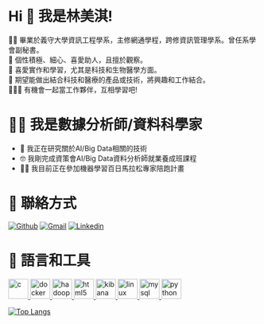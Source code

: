 # Hi 👋 我是林美淇!                                                                                                                                                               
👩‍🎓 畢業於義守大學資訊工程學系，主修網通學程，跨修資訊管理學系。曾任系學會副秘書。                                                                                                   
🧡 個性積極、細心、喜愛助人，且擅於觀察。                                                                                                                                     
🧐 喜愛實作和學習，尤其是科技和生物醫學方面。                                                                                                                                       
🙏 期望能做出結合科技和醫療的產品或技術，將興趣和工作結合。                                                                                                                           
🧑‍🤝‍🧑 有機會一起當工作夥伴，互相學習吧!

# 👩‍💻 我是數據分析師/資料科學家 
- 🔭 我正在研究關於AI/Big Data相關的技術                                                                                                                                           
- 🤓 我剛完成資策會AI/Big Data資料分析師就業養成班課程                                                                                                                             
- 🏃‍♀️ 我目前正在參加機器學習百日馬拉松專家陪跑計畫
 
 # 💬 聯絡方式
[![Github](https://img.shields.io/badge/-Github-333?style=flat&logo=Github&logoColor=white)](https://github.com/LinMeiCh/)
[![Gmail](https://img.shields.io/badge/-Gmail-c14438?style=flat&logo=Gmail&logoColor=white)](ntp925531@gmail.com)
[![Linkedin](https://img.shields.io/badge/-LinkedIn-blue?style=flat&logo=Linkedin&logoColor=white)](https://www.linkedin.com/in/%E7%BE%8E%E6%B7%87-%E6%9E%97-1553121b4/) 
                                                                                                                                                                                
# 🔨 語言和工具
<p align="left"> <a href="https://www.cprogramming.com/" target="_blank"> <img src="https://devicons.github.io/devicon/devicon.git/icons/c/c-original.svg" alt="c" width="40" height="40"/> </a> <a href="https://www.docker.com/" target="_blank"> <img src="https://devicons.github.io/devicon/devicon.git/icons/docker/docker-original-wordmark.svg" alt="docker" width="40" height="40"/> </a> <a href="https://hadoop.apache.org/" target="_blank"> <img src="https://www.vectorlogo.zone/logos/apache_hadoop/apache_hadoop-icon.svg" alt="hadoop" width="40" height="40"/> </a> <a href="https://www.w3.org/html/" target="_blank"> <img src="https://devicons.github.io/devicon/devicon.git/icons/html5/html5-original-wordmark.svg" alt="html5" width="40" height="40"/> </a> <a href="https://www.elastic.co/kibana" target="_blank"> <img src="https://www.vectorlogo.zone/logos/elasticco_kibana/elasticco_kibana-icon.svg" alt="kibana" width="40" height="40"/> </a> <a href="https://www.linux.org/" target="_blank"> <img src="https://devicons.github.io/devicon/devicon.git/icons/linux/linux-original.svg" alt="linux" width="40" height="40"/> </a> <a href="https://www.mysql.com/" target="_blank"> <img src="https://devicons.github.io/devicon/devicon.git/icons/mysql/mysql-original-wordmark.svg" alt="mysql" width="40" height="40"/> </a> <a href="https://www.python.org" target="_blank"> <img src="https://devicons.github.io/devicon/devicon.git/icons/python/python-original.svg" alt="python" width="40" height="40"/> </a> </p>
                                                                                                                                                                                
                                                                                                                                                                                
[![Top Langs](https://github-readme-stats.vercel.app/api/top-langs/?username=LinMeiChi&layout=compact)](https://github.com/anuraghazra/github-readme-stats)    



<!--
**LinMeiChi/LinMeiChi** is a ✨ _special_ ✨ repository because its `README.md` (this file) appears on your GitHub profile.

# 動態圖寫法
![Dino](https://raw.githubusercontent.com/sanket9006/sanket9006/master/)

# 置入圖寫法
https://github.com/Ileriayo/markdown-badges
https://github.com/alexandresanlim/Badges4-README.md-Profile
Here are some ideas to get you started:
- 🔭 I’m currently working on ...
- 🌱 I’m currently learning ...
- 👯 I’m looking to collaborate on ...
- 🤔 I’m looking for help with ...
- 💬 Ask me about ...
- 📫 How to reach me: ...
- 😄 Pronouns: ...
- ⚡ Fun fact: ...
-->
